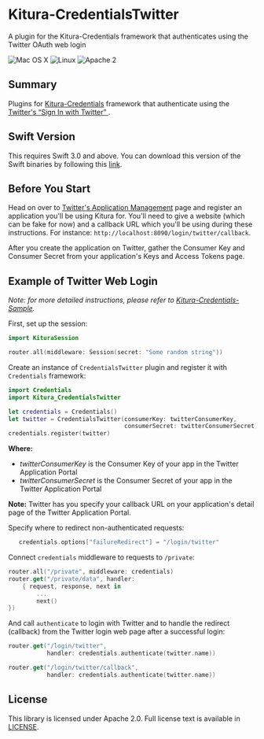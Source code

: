 # Kitura-CredentialsTwitter

A plugin for the Kitura-Credentials framework that authenticates using the Twitter OAuth web login

![Mac OS X](https://img.shields.io/badge/os-Mac%20OS%20X-green.svg?style=flat)
![Linux](https://img.shields.io/badge/os-linux-green.svg?style=flat)
![Apache 2](https://img.shields.io/badge/license-Apache2-blue.svg?style=flat)

## Summary
Plugins for [Kitura-Credentials](https://github.com/IBM-Swift/Kitura-Credentials) framework that authenticate using the [Twitter's “Sign In with Twitter” ](https://dev.twitter.com/web/sign-in/implementing).

## Swift Version

This requires Swift 3.0 and above. You can download this version of the Swift binaries by following this [link](https://swift.org/download/).

## Before You Start

Head on over to [Twitter's Application Management](https://apps.twitter.com) page and register an application you'll be using Kitura for. You'll need to give a website (which can be fake for now) and a callback URL which you'll be using during these instructions. For instance: `http://localhost:8090/login/twitter/callback`.

After you create the application on Twitter, gather the Consumer Key and Consumer Secret from your application's Keys and Access Tokens page.

## Example of Twitter Web Login

_Note: for more detailed instructions, please refer to [Kitura-Credentials-Sample](https://github.com/IBM-Swift/Kitura-Credentials-Sample)._

First, set up the session:

```swift
import KituraSession

router.all(middleware: Session(secret: "Some random string"))
```

Create an instance of `CredentialsTwitter` plugin and register it with `Credentials` framework:

```swift
import Credentials
import Kitura_CredentialsTwitter

let credentials = Credentials()
let twitter = CredentialsTwitter(consumerKey: twitterConsumerKey,
                                 consumerSecret: twitterConsumerSecret)
credentials.register(twitter)
```

**Where:**
   - *twitterConsumerKey* is the Consumer Key of your app in the Twitter Application Portal
   - *twitterConsumerSecret* is the Consumer Secret of your app in the Twitter Application Portal

**Note:** Twitter has you specify your callback URL on your application's detail page of the Twitter Application Portal.

Specify where to redirect non-authenticated requests:
```swift
   credentials.options["failureRedirect"] = "/login/twitter"
```

Connect `credentials` middleware to requests to `/private`:

```swift
router.all("/private", middleware: credentials)
router.get("/private/data", handler:
    { request, response, next in
        ...  
        next()
})
```
And call `authenticate` to login with Twitter and to handle the redirect (callback) from the Twitter login web page after a successful login:

```swift
router.get("/login/twitter",
           handler: credentials.authenticate(twitter.name))

router.get("/login/twitter/callback",
           handler: credentials.authenticate(twitter.name))
```

## License
This library is licensed under Apache 2.0. Full license text is available in [LICENSE](LICENSE.txt).
